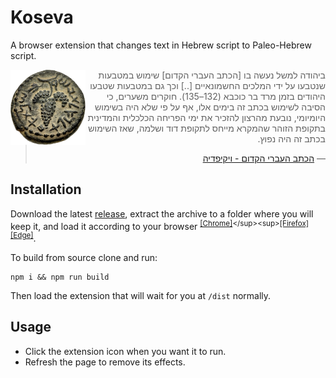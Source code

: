 # Koseva

A browser extension that changes text in Hebrew script to Paleo-Hebrew script.

<img src="doc/zuz.png" width=120 height=120 align=left />
<blockquote dir="rtl">
ביהודה למשל נעשה בו [הכתב העברי הקדום] שימוש במטבעות שנטבעו על ידי המלכים החשמונאיים [..] וכך גם במטבעות שטבעו היהודים בזמן מרד בר כוכבא (132–135). חוקרים משערים, כי הסיבה לשימוש בכתב זה בימים אלו, אף על פי שלא היה בשימוש היומיומי, נובעת מהרצון להזכיר את ימי הפריחה הכלכלית והמדינית בתקופת הזוהר שהמקרא מייחס לתקופת דוד ושלמה, שאז השימוש בכתב זה היה נפוץ.

― [הכתב העברי הקדום - ויקיפדיה](https://he.wikipedia.org/wiki/%D7%94%D7%9B%D7%AA%D7%91_%D7%94%D7%A2%D7%91%D7%A8%D7%99_%D7%94%D7%A7%D7%93%D7%95%D7%9D#:~:text=%D7%91%D7%99%D7%94%D7%95%D7%93%D7%94%20%D7%9C%D7%9E%D7%A9%D7%9C%20%D7%A0%D7%A2%D7%A9%D7%94,%D7%96%D7%94%20%D7%94%D7%99%D7%94%20%D7%A0%D7%A4%D7%95%D7%A5.)

</blockquote>

## Installation

Download the latest [release](https://github.com/yehuthi/koseva/releases), extract the archive to a folder where you will keep it, and load it according to your browser <sup>[\[Chrome\]](https://developer.chrome.com/docs/extensions/mv3/getstarted/#:~:text=Open%20the%20Extension,the%20extension%20directory.)</sup><sup>[\[Firefox\]](https://developer.mozilla.org/en-US/docs/Mozilla/Add-ons/WebExtensions/Your_first_WebExtension#installing)</sup><sup>[\[Edge\]](https://docs.microsoft.com/en-us/microsoft-edge/extensions-chromium/getting-started/extension-sideloading)</sup>.

To build from source clone and run:

```shell
npm i && npm run build
```

Then load the extension that will wait for you at `/dist` normally.

## Usage

- Click the extension icon when you want it to run.
- Refresh the page to remove its effects.
